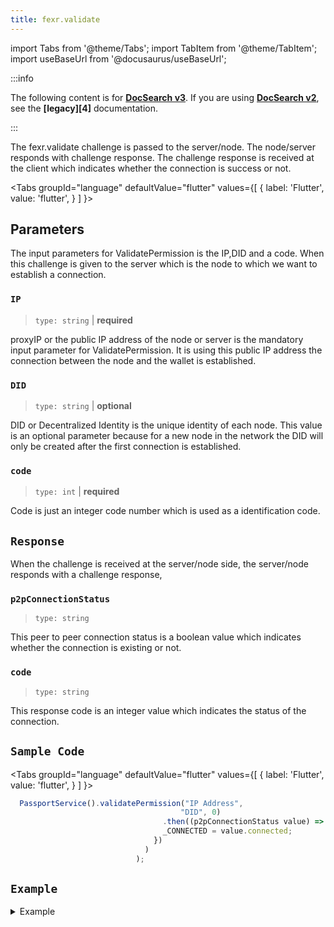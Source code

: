 ```yaml
---
title: fexr.validate
---
```


import Tabs from '@theme/Tabs';
import TabItem from '@theme/TabItem';
import useBaseUrl from '@docusaurus/useBaseUrl';

:::info

The following content is for **[DocSearch v3][2]**. If you are using **[DocSearch v2][3]**, see the **[legacy][4]** documentation.

:::


The fexr.validate challenge is passed to the server/node. The node/server responds with challenge response. The challenge response is received at the client which indicates whether the connection is success or not. 


<Tabs
  groupId="language"
  defaultValue="flutter"
  values={[
    { label: 'Flutter', value: 'flutter', }
  ]
}>
<TabItem value="flutter">

## Parameters

The input parameters for ValidatePermission is the IP,DID and a code. When this challenge is given to the server which is the node to which we want to establish a connection.

### `IP`

> `type: string` | **required**

proxyIP or the public IP address of the node or server is the mandatory input parameter for ValidatePermission. It is using this public IP address the connection between the node and the wallet is established.

### `DID`

> `type: string` | **optional**

DID or Decentralized Identity is the unique identity of each node. This value is an optional parameter because for a new node in the network the DID will only be created after the first connection is established.

### `code`

> `type: int` | **required**

Code is just an integer code number which is used as a identification code.


## `Response`

When the challenge is received at the server/node side, the server/node responds with a challenge response,

### `p2pConnectionStatus`

> `type: string `

This peer to peer connection status is a boolean value which indicates whether the connection is existing or not.


### `code`

> `type: string `

This response code is an integer value which indicates the status of the connection.

## `Sample Code`

<Tabs
  groupId="language"
  defaultValue="flutter"
  values={[
    { label: 'Flutter', value: 'flutter', }
  ]
}>
<TabItem value="flutter">

```js
  PassportService().validatePermission("IP Address",
                                      "DID", 0)
                                  .then((p2pConnectionStatus value) => setState(() {
                                  _CONNECTED = value.connected;
                                })
                              )
                            );
```

</TabItem>
</Tabs>



## `Example`





<details><summary>Example</summary>
<div>

```ts
Future<p2pConnectionStatus> validatePermission(
      String proxyIP, String dID, int code) async {
    p2pConnectionStatus response;
    final channel = ClientChannel(
      proxyIP,
      port: Const.PORT,
      options: ChannelOptions(
        credentials: ChannelCredentials.insecure(),
        codecRegistry:
            CodecRegistry(codecs: const [GzipCodec(), IdentityCodec()]),
      ),
    );

    stub = POPServiceClient(channel,
        options: CallOptions(timeout: Duration(seconds: 10)));

    try {
      response = await stub
          .validatePermission(web3WalletPermission(dID: dID, code: code, payload: ""));
      // result = response.toString();
    } catch (e) {
      return p2pConnectionStatus(
          connected: false, code: 404, message: e.toString());
    }
    await channel.shutdown();
    return response;
  }
```

</div>
</details>

</TabItem>
</Tabs>




[1]: https://www.algolia.com/doc/ui-libraries/autocomplete/introduction/what-is-autocomplete/
[2]: https://github.com/algolia/docsearch/
[3]: https://github.com/algolia/docsearch/tree/master
[5]: https://developer.mozilla.org/en-US/docs/Web/CSS/CSS_Selectors
[6]: https://developer.mozilla.org/en-US/docs/Web/API/HTMLElement
[7]: https://www.algolia.com/doc/api-reference/search-api-parameters/
[8]: https://github.com/algolia/docsearch/blob/main/packages/docsearch-react/src/Hit.tsx
[9]: https://codesandbox.io/s/docsearch-v3-debounced-search-gnx87
[10]: https://www.algolia.com/doc/api-client/getting-started/what-is-the-api-client/javascript/?client=javascript
[11]: https://www.algolia.com/doc/ui-libraries/autocomplete/core-concepts/keyboard-navigation/
